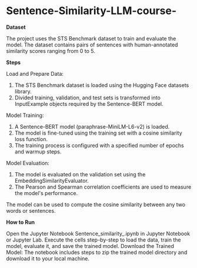# Sentence-Similarity-LLM-course-

**Dataset**

The project uses the STS Benchmark dataset to train and evaluate the model. The dataset contains pairs of sentences with human-annotated similarity scores ranging from 0 to 5.

**Steps**

Load and Prepare Data:
1. The STS Benchmark dataset is loaded using the Hugging Face datasets library.
2. Divided training, validation, and test sets is transformed into InputExample objects required by the Sentence-BERT model.

Model Training:
1. A Sentence-BERT model (paraphrase-MiniLM-L6-v2) is loaded.
2. The model is fine-tuned using the training set with a cosine similarity loss function.
3. The training process is configured with a specified number of epochs and warmup steps.

Model Evaluation:
1. The model is evaluated on the validation set using the EmbeddingSimilarityEvaluator.
2. The Pearson and Spearman correlation coefficients are used to measure the model's performance.

The model can be used to compute the cosine similarity between any two words or sentences.

**How to Run**

Open the Jupyter Notebook Sentence_similarity_.ipynb in Jupyter Notebook or Jupyter Lab.
Execute the cells step-by-step to load the data, train the model, evaluate it, and save the trained model.
Download the Trained Model:
The notebook includes steps to zip the trained model directory and download it to your local machine.
